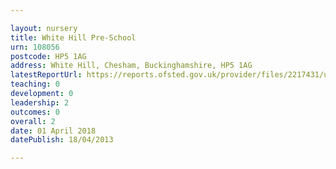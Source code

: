 ```yaml
---

layout: nursery
title: White Hill Pre-School
urn: 108056
postcode: HP5 1AG
address: White Hill, Chesham, Buckinghamshire, HP5 1AG
latestReportUrl: https://reports.ofsted.gov.uk/provider/files/2217431/urn/108056.pdf
teaching: 0
development: 0
leadership: 2
outcomes: 0
overall: 2
date: 01 April 2018 
datePublish: 18/04/2013

---
```

